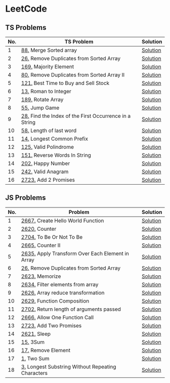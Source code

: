 # LeetCode

## TS Problems
| No.  | TS Problem                                             | Solution                  
|------|-----------------------------------------------------|--------------------------|
|1 |[88.](https://leetcode.com/problems/merge-sorted-array/description/?envType=study-plan-v2&envId=top-interview-150) Merge Sorted array | [Solution](./TypeScript/MergeSortedArray.ts)
|2 |[26.](https://leetcode.com/problems/remove-duplicates-from-sorted-array/description/) Remove Duplicates from Sorted Array   | [Solution](./TypeScript/RemoveDuplicats.ts)
|3 |[169.](https://leetcode.com/problems/majority-element/description/?envType=study-plan-v2&envId=top-interview-150) Majority Element | [Solution](./TypeScript/MajorityElement.ts)
|4 |[80.](https://leetcode.com/problems/remove-duplicates-from-sorted-array-ii/description/?envType=study-plan-v2&envId=top-interview-150) Remove Duplicates from Sorted Array II | [Solution](./TypeScript/RemoveDuplicats2.ts)
|5 |[121.](https://leetcode.com/problems/best-time-to-buy-and-sell-stock/description/?envType=study-plan-v2&envId=top-interview-150)  Best Time to Buy and Sell Stock | [Solution](./TypeScript/MaxProfit.ts)
|6 |[13.](https://leetcode.com/problems/roman-to-integer/description/?envType=study-plan-v2&envId=top-interview-150) Roman to Integer| [Solution](./TypeScript/RomanToInteger.ts)
|7 | [189.](https://leetcode.com/problems/rotate-array/description/?envType=study-plan-v2&envId=top-interview-150) Rotate Array | [Solution](./TypeScript/RotateArray.ts)
|8 |[55.](https://leetcode.com/problems/jump-game/description/?envType=study-plan-v2&envId=top-interview-150) Jump Game | [Solution](./TypeScript/JumpGame.ts)
|9 |[28.](https://leetcode.com/problems/find-the-index-of-the-first-occurrence-in-a-string/description/?envType=study-plan-v2&envId=top-interview-150) Find the Index of the First Occurrence in a String | [Solution](./TypeScript/IndexOfSubstr.ts)
|10| [58.](https://leetcode.com/problems/length-of-last-word/description/?envType=study-plan-v2&envId=top-interview-150) Length of last word | [Solution](./TypeScript/LengthOfLastWord.ts)
|11| [14.](https://leetcode.com/problems/longest-common-prefix/description/?envType=study-plan-v2&envId=top-interview-150) Longest Common Prefix | [Solution](./TypeScript/LongestCommonPrefix.ts)
|12| [125.](https://leetcode.com/problems/valid-palindrome/description/?envType=study-plan-v2&envId=top-interview-150) Valid Polindrome | [Solution](./TypeScript/ValidPalindrome.ts)
|13|[151.](https://leetcode.com/problems/reverse-words-in-a-string/description/?envType=study-plan-v2&envId=top-interview-150) Reverse Words In String | [Solution](./TypeScript/ReverseWordsInStr.ts)
|14|[202.](https://leetcode.com/problems/happy-number/?envType=study-plan-v2&envId=top-interview-150) Happy Number | [Solution](./TypeScript/HappyNumber.ts)
|15| [242.](https://leetcode.com/problems/valid-anagram/description/?envType=study-plan-v2&envId=top-interview-150) Valid Anagram | [Solution](./TypeScript/IsAnagram.ts)
|16| [2723.](https://leetcode.com/problems/add-two-promises/?envType=study-plan-v2&envId=30-days-of-javascript) Add 2 Promises | [Solution](./TypeScript/Add2Promises.ts)

## JS Problems
| No.  | Problem                                             | Solution                                  
|------|-----------------------------------------------------|--------------------------|
| 1    | [2667.](https://leetcode.com/problems/create-hello-world-function/description/)    Create Hello World Function                | [Solution](./JavaScript/CreateHelloWorldFunction.js)  |              
| 2    | [2620.](https://leetcode.com/problems/counter/description/)    Counter                                    | [Solution](./JavaScript/Counter.js)                    
| 3    | [2704.](https://leetcode.com/problems/to-be-or-not-to-be/description/)    To Be Or Not To Be                         | [Solution](./JavaScript/ToBeOrNotToBe.js)                  
| 4    | [2665.](https://leetcode.com/problems/counter-ii/description/)    Counter II                                 | [Solution](./JavaScript/Counter2.js)                         
| 5    | [2635.](https://leetcode.com/problems/apply-transform-over-each-element-in-array/description/)    Apply Transform Over Each Element in Array | [Solution](./JavaScript/ApplyTransformOverEachElementinArray.js) 
| 6    | [26.](https://leetcode.com/problems/remove-duplicates-from-sorted-array/description/) Remove Duplicates from Sorted Array   | [Solution](./JavaScript/RemoveDuplicatesFromSortedArray.js)
| 7    | [2623.](https://leetcode.com/problems/memoize/description/?envType=study-plan-v2&envId=30-days-of-javascript) Memorize  | [Solution](./JavaScript/Memorize.js) 
| 8    | [2634.](https://leetcode.com/problems/filter-elements-from-array/description/?envType=study-plan-v2&envId=30-days-of-javascript) Filter elements from array | [Solution](./JavaScript/FilterElementsFromArray.js)
|9     | [2626.](https://leetcode.com/problems/array-reduce-transformation/description/?envType=study-plan-v2&envId=30-days-of-javascript) Array reduce transformation | [Solution](./JavaScript/ArrayReduceTransformation.js)
|10    | [2629.](https://leetcode.com/problems/function-composition/description/?envType=study-plan-v2&envId=30-days-of-javascript) Function Composition | [Solution](./JavaScript/FunctionComposition.js)
|11    | [2702.](https://leetcode.com/problems/return-length-of-arguments-passed/description/?envType=study-plan-v2&envId=30-days-of-javascript) Return length of arguments passed | [Solution](./JavaScript/ReturnLengthOfArgumentsPassed.js)
|12    | [2666.](https://leetcode.com/problems/allow-one-function-call/description/?envType=study-plan-v2&envId=30-days-of-javascript) Allow One Function Call  | [Solution](./JavaScript/AllowOneFunctionCall.js) |
|13    | [2723.](https://leetcode.com/problems/add-two-promises/description/?envType=study-plan-v2&envId=30-days-of-javascript) Add Two Promises | [Solution](./JavaScript/AddTwoPromises.js) |
|14    | [2621.](https://leetcode.com/problems/sleep/submissions/1513456610/?envType=study-plan-v2&envId=30-days-of-javascript) Sleep | [Solution](./JavaScript/Sleep.js) |
|15    | [15.](https://leetcode.com/problems/3sum/) 3Sum | [Solution](./JavaScript/3Sum.js) |
|16 | [17.](https://leetcode.com/problems/remove-element/description/) Remove Element | [Solution](./JavaScript/RemoveElement.js)
|17 | [1.](https://leetcode.com/problems/two-sum/description/) Two Sum | [Solution](./JavaScript/TwoSum.js)
|18 | [3.](https://leetcode.com/problems/longest-substring-without-repeating-characters/description/) Longest Substring Without Repeating Characters | [Solution](./JavaScript/longestSubstring.js)
